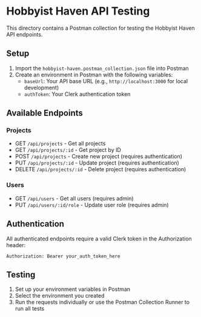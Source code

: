 # Hobbyist Haven API Testing

This directory contains a Postman collection for testing the Hobbyist Haven API endpoints.

## Setup

1. Import the `hobbyist-haven.postman_collection.json` file into Postman
2. Create an environment in Postman with the following variables:
   - `baseUrl`: Your API base URL (e.g., `http://localhost:3000` for local development)
   - `authToken`: Your Clerk authentication token

## Available Endpoints

### Projects
- GET `/api/projects` - Get all projects
- GET `/api/projects/:id` - Get project by ID
- POST `/api/projects` - Create new project (requires authentication)
- PUT `/api/projects/:id` - Update project (requires authentication)
- DELETE `/api/projects/:id` - Delete project (requires authentication)

### Users
- GET `/api/users` - Get all users (requires admin)
- PUT `/api/users/:id/role` - Update user role (requires admin)

## Authentication

All authenticated endpoints require a valid Clerk token in the Authorization header:
```
Authorization: Bearer your_auth_token_here
```

## Testing

1. Set up your environment variables in Postman
2. Select the environment you created
3. Run the requests individually or use the Postman Collection Runner to run all tests